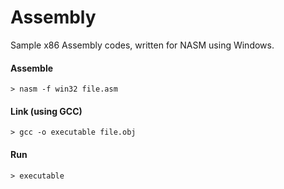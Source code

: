 # Assembly
Sample x86 Assembly codes, written for NASM using Windows.

#### Assemble

    > nasm -f win32 file.asm

#### Link (using GCC)

    > gcc -o executable file.obj

#### Run

    > executable
